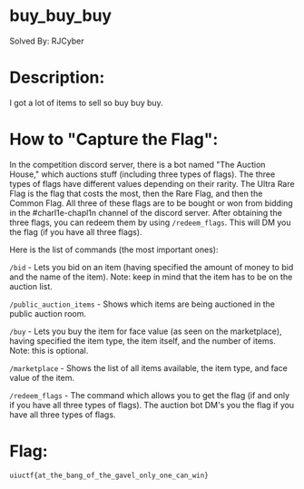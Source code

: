 # buy_buy_buy
Solved By: RJCyber

# Description:
I got a lot of items to sell so buy buy buy.

# How to "Capture the Flag":
In the competition discord server, there is a bot named "The Auction House," which auctions stuff (including three types of flags). The three types of flags have different values depending on their rarity. The Ultra Rare Flag is the flag that costs the most, then the Rare Flag, and then the Common Flag. All three of these flags are to be bought or won from bidding in the #charl1e-chapl1n channel of the discord server. After obtaining the three flags, you can redeem them by using ```/redeem_flags```. This will DM you the flag (if you have all three flags).

Here is the list of commands (the most important ones):

```/bid``` - Lets you bid on an item (having specified the amount of money to bid and the name of the item). Note: keep in mind that the item has to be on the auction list.

```/public_auction_items``` - Shows which items are being auctioned in the public auction room.

```/buy``` - Lets you buy the item for face value (as seen on the marketplace), having specified the item type, the item itself, and the number of items. Note: this is optional.

```/marketplace``` - Shows the list of all items available, the item type, and face value of the item.

```/redeem_flags``` - The command which allows you to get the flag (if and only if you have all three types of flags). The auction bot DM's you the flag if you have all three types of flags.


# Flag:
```uiuctf{at_the_bang_of_the_gavel_only_one_can_win}```
